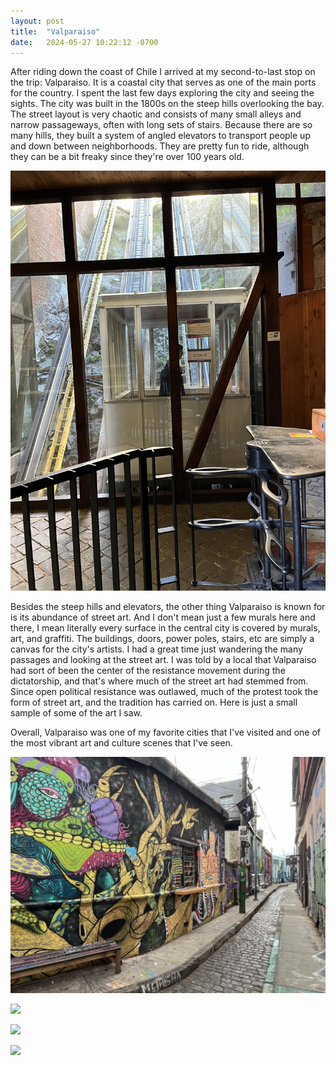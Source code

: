 ```yaml
---
layout: post
title:  "Valparaiso"
date:   2024-05-27 10:22:12 -0700
---
```


After riding down the coast of Chile I arrived at my second-to-last stop on the trip: Valparaiso. It is a coastal city that serves as one of the main ports for the country. I spent the last few days exploring the city and seeing the sights. The city was built in the 1800s on the steep hills overlooking the bay. The street layout is very chaotic and consists of many small alleys and narrow passageways, often with long sets of stairs. Because there are so many hills, they built a system of angled elevators to transport people up and down between neighborhoods. They are pretty fun to ride, although they can be a bit freaky since they're over 100 years old.

![](/images/IMG_5445.jpeg)

Besides the steep hills and elevators, the other thing Valparaiso is known for is its abundance of street art. And I don't mean just a few murals here and there, I mean literally every surface in the central city is covered by murals, art, and graffiti. The buildings, doors, power poles, stairs, etc are simply a canvas for the city's artists. I had a great time just wandering the many passages and looking at the street art. I was told by a local that Valparaiso had sort of been the center of the resistance movement during the dictatorship, and that's where much of the street art had stemmed from. Since open political resistance was outlawed, much of the protest took the form of street art, and the tradition has carried on. Here is just a small sample of some of the art I saw.

Overall, Valparaiso was one of my favorite cities that I've visited and one of the most vibrant art and culture scenes that I've seen.

![](/images/IMG_5424.jpeg)

![](/images/IMG_5426.jpeg)

![](/images/IMG_5429.jpeg)

![](/images/IMG_5467.jpeg)
